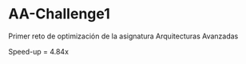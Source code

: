 # AA-Challenge1

Primer reto de optimización de la asignatura Arquitecturas Avanzadas

Speed-up = 4.84x
